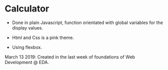 # Calculator

- Done in plain Javascript, function orientated with global variables for the display values.

- Html and Css is a pink theme.

- Using flexbox.

March 13 2019: Created in the last week of foundations of Web Development @ EDA.

